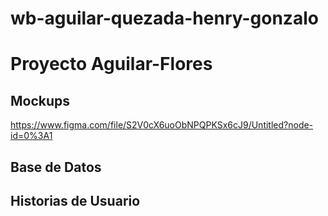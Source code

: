 # wb-aguilar-quezada-henry-gonzalo

# Proyecto Aguilar-Flores 

## Mockups
https://www.figma.com/file/S2V0cX6uoObNPQPKSx6cJ9/Untitled?node-id=0%3A1

## Base de Datos


## Historias de Usuario
